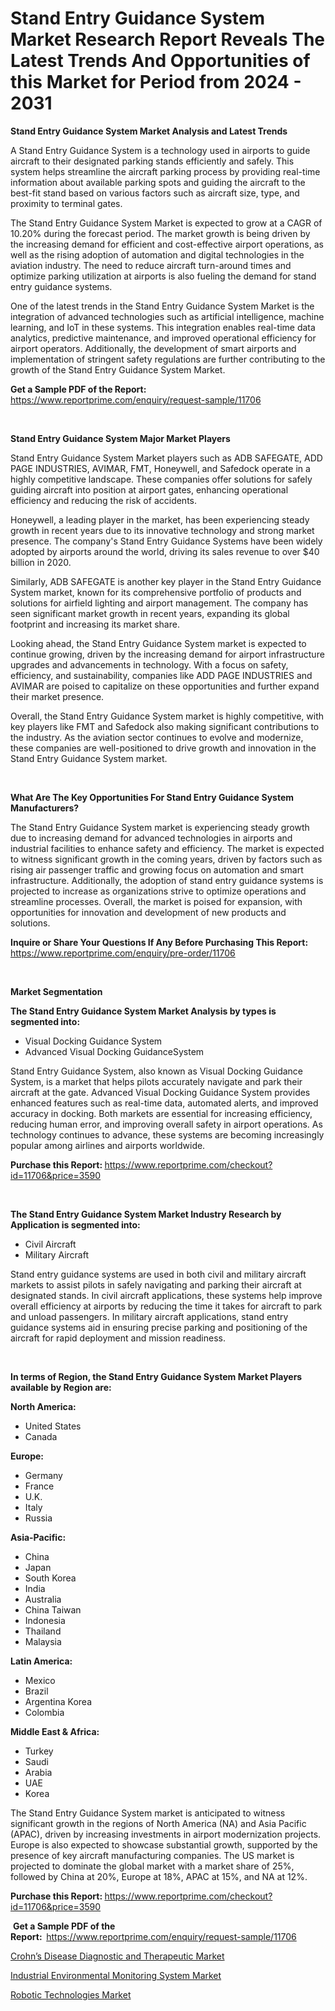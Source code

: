 <p><h1>Stand Entry Guidance System Market Research Report Reveals The Latest Trends And Opportunities of this Market for Period from 2024 - 2031</h1></p><p><strong>Stand Entry Guidance System Market Analysis and Latest Trends</strong></p>
<p><p>A Stand Entry Guidance System is a technology used in airports to guide aircraft to their designated parking stands efficiently and safely. This system helps streamline the aircraft parking process by providing real-time information about available parking spots and guiding the aircraft to the best-fit stand based on various factors such as aircraft size, type, and proximity to terminal gates.</p><p>The Stand Entry Guidance System Market is expected to grow at a CAGR of 10.20% during the forecast period. The market growth is being driven by the increasing demand for efficient and cost-effective airport operations, as well as the rising adoption of automation and digital technologies in the aviation industry. The need to reduce aircraft turn-around times and optimize parking utilization at airports is also fueling the demand for stand entry guidance systems.</p><p>One of the latest trends in the Stand Entry Guidance System Market is the integration of advanced technologies such as artificial intelligence, machine learning, and IoT in these systems. This integration enables real-time data analytics, predictive maintenance, and improved operational efficiency for airport operators. Additionally, the development of smart airports and implementation of stringent safety regulations are further contributing to the growth of the Stand Entry Guidance System Market.</p></p>
<p><strong>Get a Sample PDF of the Report:&nbsp;</strong> <a href="https://www.reportprime.com/enquiry/request-sample/11706">https://www.reportprime.com/enquiry/request-sample/11706</a></p>
<p>&nbsp;</p>
<p><strong>Stand Entry Guidance System Major Market Players</strong></p>
<p><p>Stand Entry Guidance System Market players such as ADB SAFEGATE, ADD PAGE INDUSTRIES, AVIMAR, FMT, Honeywell, and Safedock operate in a highly competitive landscape. These companies offer solutions for safely guiding aircraft into position at airport gates, enhancing operational efficiency and reducing the risk of accidents.</p><p>Honeywell, a leading player in the market, has been experiencing steady growth in recent years due to its innovative technology and strong market presence. The company's Stand Entry Guidance Systems have been widely adopted by airports around the world, driving its sales revenue to over $40 billion in 2020.</p><p>Similarly, ADB SAFEGATE is another key player in the Stand Entry Guidance System market, known for its comprehensive portfolio of products and solutions for airfield lighting and airport management. The company has seen significant market growth in recent years, expanding its global footprint and increasing its market share.</p><p>Looking ahead, the Stand Entry Guidance System market is expected to continue growing, driven by the increasing demand for airport infrastructure upgrades and advancements in technology. With a focus on safety, efficiency, and sustainability, companies like ADD PAGE INDUSTRIES and AVIMAR are poised to capitalize on these opportunities and further expand their market presence.</p><p>Overall, the Stand Entry Guidance System market is highly competitive, with key players like FMT and Safedock also making significant contributions to the industry. As the aviation sector continues to evolve and modernize, these companies are well-positioned to drive growth and innovation in the Stand Entry Guidance System market.</p></p>
<p>&nbsp;</p>
<p><strong>What Are The Key Opportunities For Stand Entry Guidance System Manufacturers?</strong></p>
<p><p>The Stand Entry Guidance System market is experiencing steady growth due to increasing demand for advanced technologies in airports and industrial facilities to enhance safety and efficiency. The market is expected to witness significant growth in the coming years, driven by factors such as rising air passenger traffic and growing focus on automation and smart infrastructure. Additionally, the adoption of stand entry guidance systems is projected to increase as organizations strive to optimize operations and streamline processes. Overall, the market is poised for expansion, with opportunities for innovation and development of new products and solutions.</p></p>
<p><strong>Inquire or Share Your Questions If Any Before Purchasing This Report:</strong> <a href="https://www.reportprime.com/enquiry/pre-order/11706">https://www.reportprime.com/enquiry/pre-order/11706</a></p>
<p>&nbsp;</p>
<p><strong>Market Segmentation</strong></p>
<p><strong>The Stand Entry Guidance System Market Analysis by types is segmented into:</strong></p>
<p><ul><li>Visual Docking Guidance System</li><li>Advanced Visual Docking GuidanceSystem</li></ul></p>
<p><p>Stand Entry Guidance System, also known as Visual Docking Guidance System, is a market that helps pilots accurately navigate and park their aircraft at the gate. Advanced Visual Docking Guidance System provides enhanced features such as real-time data, automated alerts, and improved accuracy in docking. Both markets are essential for increasing efficiency, reducing human error, and improving overall safety in airport operations. As technology continues to advance, these systems are becoming increasingly popular among airlines and airports worldwide.</p></p>
<p><strong>Purchase this Report:&nbsp;</strong><a href="https://www.reportprime.com/checkout?id=11706&price=3590">https://www.reportprime.com/checkout?id=11706&price=3590</a></p>
<p>&nbsp;</p>
<p><strong>The Stand Entry Guidance System Market Industry Research by Application is segmented into:</strong></p>
<p><ul><li>Civil Aircraft</li><li>Military Aircraft</li></ul></p>
<p><p>Stand entry guidance systems are used in both civil and military aircraft markets to assist pilots in safely navigating and parking their aircraft at designated stands. In civil aircraft applications, these systems help improve overall efficiency at airports by reducing the time it takes for aircraft to park and unload passengers. In military aircraft applications, stand entry guidance systems aid in ensuring precise parking and positioning of the aircraft for rapid deployment and mission readiness.</p></p>
<p>&nbsp;</p>
<p><strong>In terms of Region, the Stand Entry Guidance System Market Players available by Region are:</strong></p>
<p>
    <p> <strong> North America: </strong>
        <ul>
            <li>United States</li>
            <li>Canada</li>
        </ul>
        </p> 
    <p> <strong> Europe: </strong>
        <ul>
            <li>Germany</li>
            <li>France</li>
            <li>U.K.</li>
            <li>Italy</li>
            <li>Russia</li>
        </ul>
        </p> 
    <p> <strong> Asia-Pacific: </strong>
        <ul>
            <li>China</li>
            <li>Japan</li>
            <li>South Korea</li>
            <li>India</li>
            <li>Australia</li>
            <li>China Taiwan</li>
            <li>Indonesia</li>
            <li>Thailand</li>
            <li>Malaysia</li>
        </ul>
        </p> 
    <p> <strong> Latin America: </strong>
        <ul>
            <li>Mexico</li>
            <li>Brazil</li>
            <li>Argentina Korea</li>
            <li>Colombia</li>
        </ul>
        </p> 
    <p> <strong> Middle East & Africa: </strong>
        <ul>
            <li>Turkey</li>
            <li>Saudi</li>
            <li>Arabia</li>
            <li>UAE</li>
            <li>Korea</li>
        </ul>
    </p>
    </p>
<p><p>The Stand Entry Guidance System market is anticipated to witness significant growth in the regions of North America (NA) and Asia Pacific (APAC), driven by increasing investments in airport modernization projects. Europe is also expected to showcase substantial growth, supported by the presence of key aircraft manufacturing companies. The US market is projected to dominate the global market with a market share of 25%, followed by China at 20%, Europe at 18%, APAC at 15%, and NA at 12%.</p></p>
<p><strong>Purchase this Report: </strong><a href="https://www.reportprime.com/checkout?id=11706&price=3590">https://www.reportprime.com/checkout?id=11706&price=3590</a></p>
<p>&nbsp;<strong>Get a Sample PDF of the Report:&nbsp;&nbsp;</strong><a href="https://www.reportprime.com/enquiry/request-sample/11706">https://www.reportprime.com/enquiry/request-sample/11706</a></p>
<p><strong></strong></p>
<p><p><a href="https://view.publitas.com/reportprime-1/crohns-disease-diagnostic-and-therapeutic-market-size-growth-and-forecast-from-2023-2030/">Crohn’s Disease Diagnostic and Therapeutic Market</a></p><p><a href="https://view.publitas.com/reportprime-1/decoding-the-industrial-environmental-monitoring-system-market-a-deep-dive-into-the-latest-market-trends-market-segmentation-and-competitive-analysis/">Industrial Environmental Monitoring System Market</a></p><p><a href="https://view.publitas.com/reportprime-1/robotic-technologies-market-size-2023-2030-global-industrial-analysis-key-geographical-regions-market-share-top-key-players-product-types-and-forecast-research-report/">Robotic Technologies Market</a></p></p>